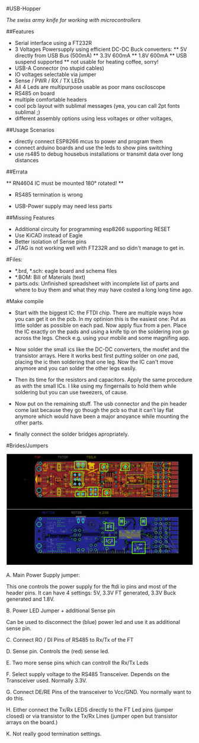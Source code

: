 #USB-Hopper

*The swiss army knife for working with microcontrollers*

##Features

* Serial interface using a FT232R
* 3 Voltages Powersupply using efficient DC-DC Buck converters:
** 5V directly from USB Bus (500mA)
** 3.3V 600mA
** 1.8V 600mA
** USB suspend supported
** not usable for heating coffee, sorry!
* USB-A Connector (no stupid cables)
* IO voltages selectable via jumper
* Sense / PWR / RX / TX LEDs
* All 4 Leds are multipurpose usable as poor mans osciloscope
* RS485 on board
* multiple comfortable headers
* cool pcb layout with sublimal messages (yea, you can call 2pt fonts sublimal ;)
* different assembly options using less voltages or other voltages, 


##Usage Scenarios

* directly connect ESP8266 mcus to power and program them
* connect arduino boards and use the leds to show pins switching
* use rs485 to debug housebus installations or transmit data over long distances


##Errata

** RN4604 IC must be mounted 180° rotated! **

* RS485 termination is wrong

* USB-Power supply may need less parts


##Missing Features

* Additional circuity for programming esp8266 supporting RESET
* Use KiCAD instead of Eagle
* Better isolation of Sense pins
* JTAG is not working well with FT232R and so didn't manage to get in.


#Files:

* *.brd, *.sch: eagle board and schema files
* *.BOM: Bill of Materials (text)
* parts.ods: Unfinished spreadsheet with incomplete list of parts and where to buy them and what they may have costed a long long time ago.


#Make compile

* Start with the biggest IC: the FTDI chip. There are multiple ways how you can get it on the pcb. In my optinion this is the easiest one: Put as little solder as possible on each pad. Now apply flux from a pen. Place the IC exactly on the pads and using a knife tip on the soldering iron go across the legs. Check e.g. using your mobile and some magnifing app.

* Now solder the small ics like the DC-DC converters, the mosfet and the transistor arrays. Here it works best first putting solder on *one* pad, placing the ic then soldering that one leg. Now the IC can't move anymore and you can solder the other legs easily.

* Then its time for the resistors and capacitors. Apply the same procedure as with the small ICs. I like using my fingernails to hold them while soldering but you can use tweezers, of cause.

* Now put on the remaining stuff. The usb connector and the pin header come last because they go though the pcb so that it can't lay flat anymore which would have been a major anoyance while mounting the other parts.

* finally connect the solder bridges apropriately.

#Brides/Jumpers

![Jumper layout](jumper.png?raw=true)

A. Main Power Supply jumper:

This one controls the power supply for the ftdi io pins and most of the header pins. It can have 4 settings: 5V, 3.3V FT generated, 3.3V Buck generated and 1.8V. 

B. Power LED Jumper + additional Sense pin

Can be used to disconnect the (blue) power led and use it as additional sense pin.

C. Connect RO / DI Pins of RS485 to Rx/Tx of the FT

D. Sense pin. Controls the (red) sense led.

E. Two more sense pins which can controll the Rx/Tx Leds

F. Select supply voltage to the RS485 Transceiver. Depends on the Transceiver used. Normally 3.3V.

G. Connect DE/RE Pins of the transceiver to Vcc/GND. You normally want to do this.

H. Either connect the Tx/Rx LEDS directly to the FT Led pins (jumper closed) or via transistor to the Tx/Rx Lines (jumper open but transistor arrays on the board.)

K. Not really good termination settings.
